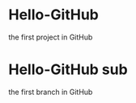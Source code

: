 Hello-GitHub
============

the first project in GitHub

Hello-GitHub sub
============

the first branch in GitHub
